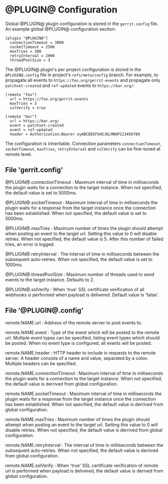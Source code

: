 @PLUGIN@ Configuration
=========================

Global @PLUGIN@ plugin configuration is stored in the `gerrit.config` file.
An example global @PLUGIN@ configuration section:

```
[plugin "@PLUGIN@"]
  connectionTimeout = 3000
  socketTimeout = 2500
  maxTries = 300
  retryInterval = 2000
  threadPoolSize = 3
```

The @PLUGIN@ plugin's per project configuration is stored in the
`@PLUGIN@.config` file in project's `refs/meta/config` branch.
For example, to propagate all events to `https://foo.org/gerrit-events`
and propagate only `patchset-created` and `ref-updated` events to
`https://bar.org/`:

```
[remote "foo"]
  url = https://foo.org/gerrit-events
  maxTries = 3
  sslVerify = true

[remote "bar"]
  url = https://bar.org/
  event = patchset-created
  event = ref-updated
  header = Authorization:Bearer eyABCDEEFGHIJKLMNOP123456789
```

The configuration is inheritable. Connection parameters
`connectionTimeout`, `socketTimeout`, `maxTries`, `retryInterval` and `sslVerify`
can be fine-tuned at remote level.

File 'gerrit.config'
--------------------

@PLUGIN@.connectionTimeout
:   Maximum interval of time in milliseconds the plugin waits for a connection
    to the target instance. When not specified, the default value is set to 5000ms.

@PLUGIN@.socketTimeout
:   Maximum interval of time in milliseconds the plugin waits for a response from the
    target instance once the connection has been established. When not specified,
    the default value is set to 5000ms.

@PLUGIN@.maxTries
:   Maximum number of times the plugin should attempt when posting an event to
    the target url. Setting this value to 0 will disable retries. When not
    specified, the default value is 5. After this number of failed tries, an
    error is logged.

@PLUGIN@.retryInterval
:   The interval of time in milliseconds between the subsequent auto-retries.
    When not specified, the default value is set to 1000ms.

@PLUGIN@.threadPoolSize
:   Maximum number of threads used to send events to the target instance.
    Defaults to 2.

@PLUGIN@.sslVerify
:   When 'true' SSL certificate verification of all webhooks *is* performed
    when payload is delivered.
    Default value is 'false'.

File '@PLUGIN@.config'
----------------------

<a id="url"> remote.NAME.url
: Address of the remote server to post events to.

<a id="event"> remote.NAME.event
: Type of the event which will be posted to the remote url. Multiple event
  types can be specified, listing event types which should be posted.
  When no event type is configured, all events will be posted.

<a id="header"> remote.NAME.header
: HTTP header to include in requests to the remote server. A header consists of a
  name and value, separated by a colon. Multiple headers can be specified.

<a id="connectionTimeout"> remote.NAME.connectionTimeout
: Maximum interval of time in milliseconds the plugin waits for a connection
  to the target instance. When not specified, the default value is derrived
  from global configuration.

<a id="socketTimeout">remote.NAME.socketTimeout
: Maximum interval of time in milliseconds the plugin waits for a response from the
  target instance once the connection has been established. When not specified,
  the default value is derrived from global configuration.

<a id="maxTries">remote.NAME.maxTries
: Maximum number of times the plugin should attempt when posting an event to
  the target url. Setting this value to 0 will disable retries. When not
  specified, the default value is derrived from global configuration.

<a id="retryInterval">remote.NAME.retryInterval
: The interval of time in milliseconds between the subsequent auto-retries.
  When not specified, the default value is derrived from global configuration.

<a id="sslVerify">remote.NAME.sslVerify
: When 'true' SSL certificate verification of remote url *is* performed
  when payload is delivered, the default value is derived from global configuration.
